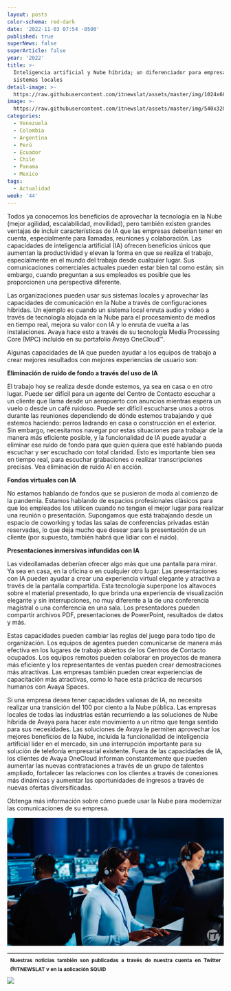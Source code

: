```yaml
---
layout: posts
color-schema: red-dark
date: '2022-11-03 07:54 -0500'
published: true
superNews: false
superArticle: false
year: '2022'
title: >-
  Inteligencia artificial y Nube híbrida; un diferenciador para empresas con
  sistemas locales
detail-image: >-
  https://raw.githubusercontent.com/itnewslat/assets/master/img/1024x680/call-center-g.jpg
image: >-
  https://raw.githubusercontent.com/itnewslat/assets/master/img/540x320/call-center-p.jpg
categories:
  - Venezuela
  - Colombia
  - Argentina
  - Perú
  - Ecuador
  - Chile
  - Panama
  - Mexico
tags:
  - Actualidad
week: '44'
---
```

Todos ya conocemos los beneficios de aprovechar la tecnología en la Nube (mejor agilidad, escalabilidad, movilidad), pero también existen grandes ventajas de incluir características de IA que las empresas deberían tener en cuenta, especialmente para llamadas, reuniones y colaboración. Las capacidades de inteligencia artificial (IA) ofrecen beneficios únicos que aumentan la productividad y elevan la forma en que se realiza el trabajo, especialmente en el mundo del trabajo desde cualquier lugar. Sus comunicaciones comerciales actuales pueden estar bien tal como están; sin embargo, cuando preguntan a sus empleados es posible que les proporcionen una perspectiva diferente.
 
Las organizaciones pueden usar sus sistemas locales y aprovechar las capacidades de comunicación en la Nube a través de configuraciones híbridas. Un ejemplo es cuando un sistema local enruta audio y video a través de tecnología alojada en la Nube para el procesamiento de medios en tiempo real, mejora su valor con IA y lo enruta de vuelta a las instalaciones. Avaya hace esto a través de su tecnología Media Processing Core (MPC) incluido en su portafolio Avaya OneCloud™.
 
Algunas capacidades de IA que pueden ayudar a los equipos de trabajo a crear mejores resultados con mejores experiencias de usuario son:
 
**Eliminación de ruido de fondo a través del uso de IA**
 
El trabajo hoy se realiza desde donde estemos, ya sea en casa o en otro lugar. Puede ser difícil para un agente del Centro de Contacto escuchar a un cliente que llama desde un aeropuerto con anuncios mientras espera un vuelo o desde un café ruidoso. Puede ser difícil escucharse unos a otros durante las reuniones dependiendo de dónde estemos trabajando y qué estemos haciendo: perros ladrando en casa o construcción en el exterior. Sin embargo, necesitamos navegar por estas situaciones para trabajar de la manera más eficiente posible, y la funcionalidad de IA puede ayudar a eliminar ese ruido de fondo para que quien quiera que esté hablando pueda escuchar y ser escuchado con total claridad. Esto es importante bien sea en tiempo real, para escuchar grabaciones o realizar transcripciones precisas. Vea eliminación de ruido AI en acción.
 
**Fondos virtuales con IA**
 
No estamos hablando de fondos que se pusieron de moda al comienzo de la pandemia. Estamos hablando de espacios profesionales clásicos para que los empleados los utilicen cuando no tengan el mejor lugar para realizar una reunión o presentación. Supongamos que está trabajando desde un espacio de coworking y todas las salas de conferencias privadas están reservadas, lo que deja mucho que desear para la presentación de un cliente (por supuesto, también habrá que lidiar con el ruido).
 
**Presentaciones inmersivas infundidas con IA**
 
Las videollamadas deberían ofrecer algo más que una pantalla para mirar. Ya sea en casa, en la oficina o en cualquier otro lugar. Las presentaciones con IA pueden ayudar a crear una experiencia virtual elegante y atractiva a través de la pantalla compartida. Esta tecnología superpone los altavoces sobre el material presentado, lo que brinda una experiencia de visualización elegante y sin interrupciones, no muy diferente a la de una conferencia magistral o una conferencia en una sala. Los presentadores pueden compartir archivos PDF, presentaciones de PowerPoint, resultados de datos y más.
 
Estas capacidades pueden cambiar las reglas del juego para todo tipo de organización. Los equipos de agentes pueden comunicarse de manera más efectiva en los lugares de trabajo abiertos de los Centros de Contacto ocupados. Los equipos remotos pueden colaborar en proyectos de manera más eficiente y los representantes de ventas pueden crear demostraciones más atractivas. Las empresas también pueden crear experiencias de capacitación más atractivas, como lo hace esta práctica de recursos humanos con Avaya Spaces.
 
Si una empresa desea tener capacidades valiosas de IA, no necesita realizar una transición del 100 por ciento a la Nube pública. Las empresas locales de todas las industrias están recurriendo a las soluciones de Nube híbrida de Avaya para hacer este movimiento a un ritmo que tenga sentido para sus necesidades. Las soluciones de Avaya le permiten aprovechar los mejores beneficios de la Nube, incluida la funcionalidad de inteligencia artificial líder en el mercado, sin una interrupción importante para su solución de telefonía empresarial existente. Fuera de las capacidades de IA, los clientes de Avaya OneCloud informan constantemente que pueden aumentar las nuevas contrataciones a través de un grupo de talentos ampliado, fortalecer las relaciones con los clientes a través de conexiones más dinámicas y aumentar las oportunidades de ingresos a través de nuevas ofertas diversificadas.
 
Obtenga más información sobre cómo puede usar la Nube para modernizar las comunicaciones de su empresa.

![](https://raw.githubusercontent.com/itnewslat/assets/master/img/540x320/call-center-p.jpg)

<table style="height: 42px;" width="569">
<tbody>
<tr>
<td style="text-align: justify;"><sub><strong>Nuestras noticias también son publicadas a través de nuestra cuenta en Twitter <a href="https://twitter.com/itnewslat?lang=es">@ITNEWSLAT</a> y en la aplicación <a href="https://squidapp.co/en/">SQUID</a></strong></sub></td>
</tr>
</tbody>
</table>

<img src="https://tracker.metricool.com/c3po.jpg?hash=56f88a41e39ab42c063cc51676587a04"/>